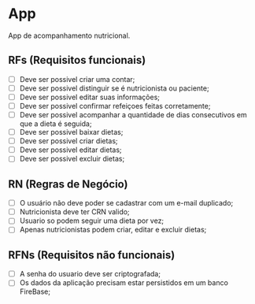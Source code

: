 # App

App de acompanhamento nutricional.

## RFs (Requisitos funcionais)

- [ ] Deve ser possivel criar uma contar;
- [ ] Deve ser possivel distinguir se é nutricionista ou paciente;
- [ ] Deve ser possivel editar suas informações;
- [ ] Deve ser possivel confirmar refeiçoes feitas corretamente;
- [ ] Deve ser possivel acompanhar a quantidade de dias consecutivos em que a dieta é seguida;
- [ ] Deve ser possivel baixar dietas;
- [ ] Deve ser possivel criar dietas;
- [ ] Deve ser possivel editar dietas;
- [ ] Deve ser possivel excluir dietas;

## RN (Regras de Negócio)

- [ ] O usuário não deve poder se cadastrar com um e-mail duplicado;
- [ ] Nutricionista deve ter CRN valido;
- [ ] Usuario so podem seguir uma dieta por vez;
- [ ] Apenas nutricionistas podem criar, editar e excluir dietas; 

## RFNs (Requisitos não funcionais)

- [ ] A senha do usuario deve ser criptografada;
- [ ] Os dados da aplicação precisam estar persistidos em um banco FireBase;